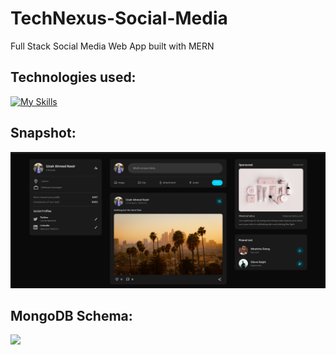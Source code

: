 # TechNexus-Social-Media
Full Stack Social Media Web App built with MERN

## Technologies used:
[![My Skills](https://skillicons.dev/icons?i=react,redux,materialui,nodejs,express,mongodb,vercel)](https://skillicons.dev)



## Snapshot:
<img src="dark_theme_ss.png" width="1200">

## MongoDB Schema:
<img src="server/sociopedia-schema.png" width="600">



